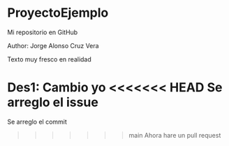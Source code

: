 # ProyectoEjemplo
Mi repositorio en GitHub


Author: Jorge Alonso Cruz Vera

Texto muy fresco en realidad

Des1: Cambio yo
<<<<<<< HEAD
Se arreglo el issue
=======
Se arreglo el commit
>>>>>>> main
Ahora hare un pull request
